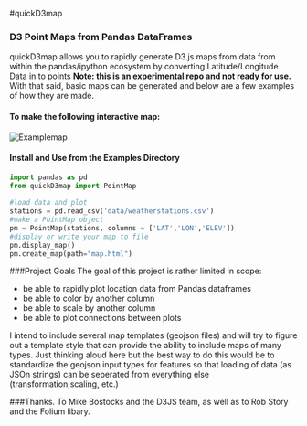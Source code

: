 #quickD3map

### D3 Point Maps from Pandas DataFrames

quickD3map allows you to rapidly generate D3.js maps from data from within 
the pandas/ipython ecosystem by converting Latitude/Longitude Data in to points **Note: this is an experimental repo and not ready for use.**
With that said, basic maps can be generated and below are a few examples of how they are made.


#### To make the following interactive map:
![Examplemap](https://dl.dropboxusercontent.com/u/1803062/quickD3map/map1.png)

#### Install and Use from the Examples Directory

```python
import pandas as pd
from quickD3map import PointMap
 
#load data and plot 
stations = pd.read_csv('data/weatherstations.csv')
#make a PointMap object
pm = PointMap(stations, columns = ['LAT','LON','ELEV'])
#display or write your map to file
pm.display_map()
pm.create_map(path="map.html")
````
 

###Project Goals
The goal of this project is rather limited in scope: 
  - be able to rapidly plot location data from Pandas dataframes
  - be able to color by another column
  - be able to scale by another column
  - be able to plot connections between plots
  
I intend to include several map templates (geojson files) and will try to 
figure out a template style that can provide the ability to include maps of many types.
Just thinking aloud here but the best way to do this would be to standardize the 
geojson input types for features so that loading of data (as JSOn strings) can be seperated
from everything else (transformation,scaling, etc.)


###Thanks.
To Mike Bostocks and the D3JS team, as well as to Rob Story and the Folium libary.
